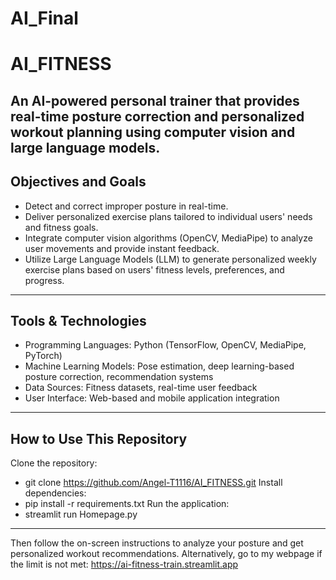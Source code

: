 ﻿# AI_Final
# AI_FITNESS
An AI-powered personal trainer that provides real-time posture correction and personalized workout planning using computer vision and large language models.
---
## Objectives and Goals
 - Detect and correct improper posture in real-time.
 - Deliver personalized exercise plans tailored to individual users' needs and fitness goals.
 - Integrate computer vision algorithms (OpenCV, MediaPipe) to analyze user movements and provide instant feedback.
 - Utilize Large Language Models (LLM) to generate personalized weekly exercise plans based on users' fitness levels, preferences, and progress.
---
## Tools & Technologies
 - Programming Languages: Python (TensorFlow, OpenCV, MediaPipe, PyTorch)
 - Machine Learning Models: Pose estimation, deep learning-based posture correction, recommendation systems
 - Data Sources: Fitness datasets, real-time user feedback
 - User Interface: Web-based and mobile application integration
---
## How to Use This Repository
Clone the repository:
 - git clone https://github.com/Angel-T1116/AI_FITNESS.git 
Install dependencies:
 - pip install -r requirements.txt
Run the application:
 - streamlit run Homepage.py
---
Then follow the on-screen instructions to analyze your posture and get personalized workout recommendations.
Alternatively, go to my webpage if the limit is not met: https://ai-fitness-train.streamlit.app
